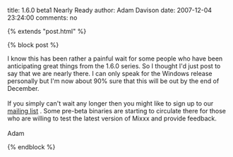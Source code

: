 title: 1.6.0 beta1 Nearly Ready
author: Adam Davison
date: 2007-12-04 23:24:00
comments: no

{% extends "post.html" %}

{% block post %}

I know this has been rather a painful wait for some people who have been anticipating great things from the 1.6.0 series. So I thought I'd just post to say that we are nearly there. I can only speak for the Windows release personally but I'm now about 90% sure that this will be out by the end of December.<br />
<br />
If you simply can't wait any longer then you might like to sign up to our <a href="https://lists.sourceforge.net/lists/listinfo/mixxx-devel">mailing list</a>
. Some pre-beta binaries are starting to circulate there for those who are willing to test the latest version of Mixxx and provide feedback.<br />
<br />
Adam

{% endblock %}
